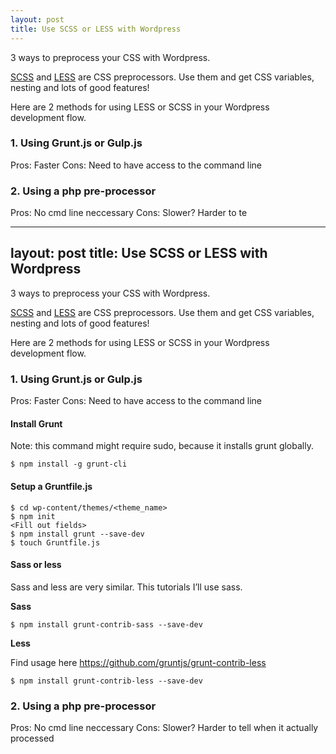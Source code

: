 ```yaml
---
layout: post
title: Use SCSS or LESS with Wordpress
---
```


<div class="message">
3 ways to preprocess your CSS with Wordpress.
</div>

[SCSS](http://sass-lang.com/) and [LESS](http://lesscss.org/) are CSS preprocessors. Use them and get CSS variables, nesting and lots of good features!

Here are 2 methods for using LESS or SCSS in your Wordpress development flow.

### 1. Using Grunt.js or Gulp.js

Pros: Faster
Cons: Need to have access to the command line


### 2. Using a php pre-processor

Pros: No cmd line neccessary
Cons: Slower? Harder to te




---
layout: post
title: Use SCSS or LESS with Wordpress
---

<div class="message">
3 ways to preprocess your CSS with Wordpress.
</div>

[SCSS](http://sass-lang.com/) and [LESS](http://lesscss.org/) are CSS preprocessors. Use them and get CSS variables, nesting and lots of good features!

Here are 2 methods for using LESS or SCSS in your Wordpress development flow.

### 1. Using Grunt.js or Gulp.js

Pros: Faster
Cons: Need to have access to the command line


#### Install Grunt

Note: this command might require sudo, because it installs grunt globally.

```
$ npm install -g grunt-cli
```


#### Setup a Gruntfile.js

```
$ cd wp-content/themes/<theme_name>
$ npm init
<Fill out fields>
$ npm install grunt --save-dev
$ touch Gruntfile.js
```

#### Sass or less

Sass and less are very similar. This tutorials I’ll use sass. 

**Sass**

```
$ npm install grunt-contrib-sass --save-dev
```

**Less**

Find usage here https://github.com/gruntjs/grunt-contrib-less
```
$ npm install grunt-contrib-less --save-dev
```


### 2. Using a php pre-processor

Pros: No cmd line neccessary
Cons: Slower? Harder to tell when it actually processed



